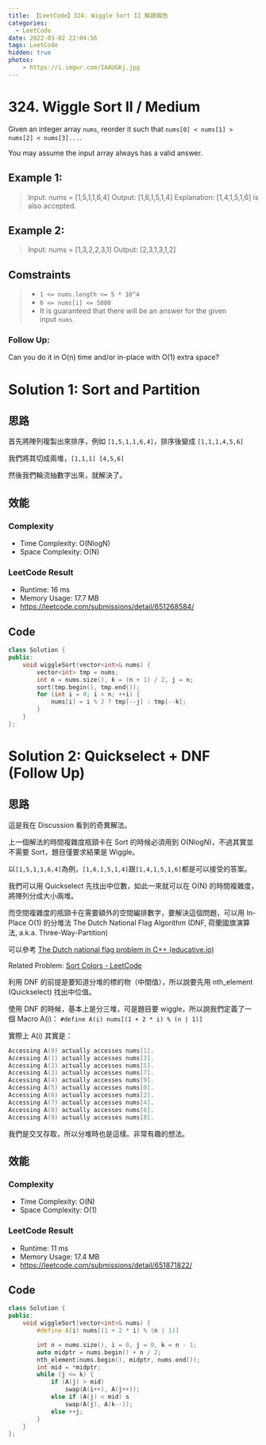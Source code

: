 ```yaml
---
title: 【LeetCode】324. Wiggle Sort II 解題報告
categories:
  - LeetCode
date: 2022-03-02 22:04:56
tags: LeetCode
hidden: true
photos:
    - https://i.imgur.com/IAAUGKj.jpg
---
```

 
# 324. Wiggle Sort II / Medium

Given an integer array `nums`, reorder it such that `nums[0] < nums[1] > nums[2] < nums[3]...`.

You may assume the input array always has a valid answer.

<!-- more --> 

## Example 1:
> Input: nums = [1,5,1,1,6,4]
> Output: [1,6,1,5,1,4]
> Explanation: [1,4,1,5,1,6] is also accepted.

## Example 2:
> Input: nums = [1,3,2,2,3,1]
> Output: [2,3,1,3,1,2]


## Comstraints
> -  `1 <= nums.length <= 5 * 10^4`
> - `0 <= nums[i] <= 5000`
> - It is guaranteed that there will be an answer for the given input `nums`.

### Follow Up:
Can you do it in O(n) time and/or in-place with O(1) extra space?

# Solution 1: Sort and Partition
## 思路

首先將陣列複製出來排序，例如 `[1,5,1,1,6,4]`，排序後變成 `[1,1,1,4,5,6]`

我們將其切成兩堆，`[1,1,1] [4,5,6]`

然後我們輪流抽數字出來，就解決了。

## 效能

### Complexity 
- Time Complexity: O(NlogN)
- Space Complexity: O(N)

### LeetCode Result

- Runtime: 16 ms
- Memory Usage: 17.7 MB 
- https://leetcode.com/submissions/detail/651268584/

## Code
```cpp
class Solution {
public:
    void wiggleSort(vector<int>& nums) {
        vector<int> tmp = nums;
        int n = nums.size(), k = (n + 1) / 2, j = n; 
        sort(tmp.begin(), tmp.end());
        for (int i = 0; i < n; ++i) {
            nums[i] = i % 2 ? tmp[--j] : tmp[--k];
        }
    }
};
```

# Solution 2: Quickselect + DNF (Follow Up)
## 思路

這是我在 Discussion 看到的奇異解法。

上一個解法的時間複雜度瓶頸卡在 Sort 的時候必須用到 O(NlogN)，不過其實並不需要 Sort，題目僅要求結果是 Wiggle。

以`[1,5,1,1,6,4]`為例，`[1,6,1,5,1,4]`跟`[1,4,1,5,1,6]`都是可以接受的答案。

我們可以用 Quickselect 先找出中位數，如此一來就可以在 O(N) 的時間複雜度，將陣列分成大小兩堆。

而空間複雜度的瓶頸卡在需要額外的空間編排數字，要解決這個問題，可以用 In-Place O(1) 的分堆法 The Dutch National Flag Algorithm (DNF, 荷蘭國旗演算法, a.k.a. Three-Way-Partition)

可以參考 [The Dutch national flag problem in C++ (educative.io)](https://www.educative.io/edpresso/the-dutch-national-flag-problem-in-cpp)

Related Problem: [Sort Colors - LeetCode](https://leetcode.com/problems/sort-colors/)

利用 DNF 的前提是要知道分堆的標的物（中間值），所以說要先用 nth_element (Quickselect) 找出中位值。

使用 DNF 的時候，基本上是分三堆，可是題目要 wiggle，所以說我們定義了一個 Macro A(i)：
`#define A(i) nums[(1 + 2 * i) % (n | 1)]`

實際上 A(i) 其實是：
```cpp
Accessing A(0) actually accesses nums[1].
Accessing A(1) actually accesses nums[3].
Accessing A(2) actually accesses nums[5].
Accessing A(3) actually accesses nums[7].
Accessing A(4) actually accesses nums[9].
Accessing A(5) actually accesses nums[0].
Accessing A(6) actually accesses nums[2].
Accessing A(7) actually accesses nums[4].
Accessing A(8) actually accesses nums[6].
Accessing A(9) actually accesses nums[8].
```

我們是交叉存取，所以分堆時也是這樣。非常有趣的想法。

## 效能

### Complexity 
- Time Complexity: O(N)
- Space Complexity: O(1)

### LeetCode Result

- Runtime: 11 ms
- Memory Usage: 17.4 MB 
- https://leetcode.com/submissions/detail/651871822/

## Code
```cpp
class Solution {
public:
    void wiggleSort(vector<int>& nums) {
        #define A(i) nums[(1 + 2 * i) % (n | 1)]

        int n = nums.size(), i = 0, j = 0, k = n - 1;
        auto midptr = nums.begin() + n / 2;
        nth_element(nums.begin(), midptr, nums.end());
        int mid = *midptr;
        while (j <= k) {
            if (A(j) > mid) 
				swap(A(i++), A(j++));
            else if (A(j) < mid) s
				swap(A(j), A(k--));
            else ++j;
        }
    }
};
```
